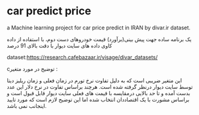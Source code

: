 # car predict price

a Machine learning project for car price predict in IRAN by divar.ir dataset.

یک برنامه ساده جهت پیش بینی(برآورد) قیمت خودروهای دست دوم، با استفاده از داده کاوی داده های سایت دیوار با دقت بالای 91 درصد

dataset:https://research.cafebazaar.ir/visage/divar_datasets/

cتوضیح در مورد متغیر :


این متغیر ضریبی است که به دلیل تفاوت نرخ تورم در زمان فعلی و زمان ریلیز دیتا توسط سایت دیوار درنظر گرفته شده است. هرچند براساس تفاوت در نرخ دلار این عدد بدست آمده و تا حد بالایی درمقایسه با قیمت های فعلی سایت دیوار قابل قبول است و براساس مشورت با یک اقتصاددان انتخاب شده اما این توضیح لازم است که مورد تایید اینجانب نمی باشد.
